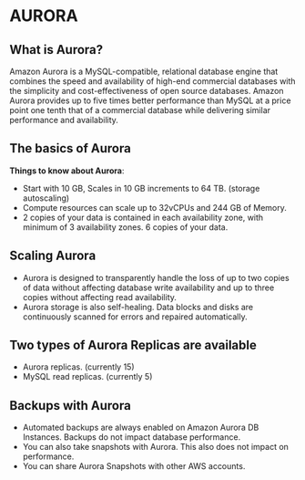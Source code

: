 # AURORA
## What is Aurora?

Amazon Aurora is a MySQL-compatible, relational database engine that combines the speed and availability of high-end commercial databases with the simplicity and cost-effectiveness of open source databases. Amazon Aurora provides up to five times better performance than MySQL at a price point one tenth that of a commercial database while delivering similar performance and availability.

## The basics of Aurora

**Things to know about Aurora**:

- Start with 10 GB, Scales in 10 GB increments to 64 TB. (storage autoscaling)
- Compute resources can scale up to 32vCPUs and 244 GB of Memory.
- 2 copies of your data is contained in each availability zone, with minimum of 3 availability zones. 6 copies of your data.

## Scaling Aurora

- Aurora is designed to transparently handle the loss of up to two copies of data without affecting database write availability and up to three copies without affecting read availability.
- Aurora storage is also self-healing. Data blocks and disks are continuously scanned for errors and repaired automatically.

## Two types of Aurora Replicas are available

- Aurora replicas. (currently 15)
- MySQL read replicas. (currently 5)

## Backups with Aurora

- Automated backups are always enabled on Amazon Aurora DB Instances. Backups do not impact database performance.
- You can also take snapshots with Aurora. This also does not impact on performance.
- You can share Aurora Snapshots with other AWS accounts.